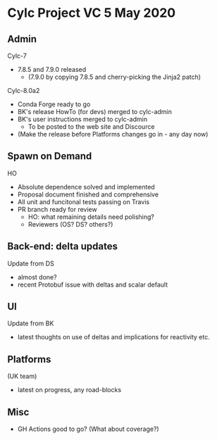 # Cylc Project VC 5 May 2020

## Admin

Cylc-7
- 7.8.5 and 7.9.0 released
  - (7.9.0 by copying 7.8.5 and cherry-picking the Jinja2 patch)

Cylc-8.0a2
- Conda Forge ready to go
- BK's release HowTo (for devs) merged to cylc-admin
- BK's user instructions merged to cylc-admin
  - To be posted to the web site and Discource 
- (Make the release before Platforms changes go in - any day now)

## Spawn on Demand

HO
- Absolute dependence solved and implemented
- Proposal document finished and comprehensive
- All unit and funcitonal tests passing on Travis
- PR branch ready for review
   - HO: what remaining details need polishing?
   - Reviewers (OS? DS? others?)

## Back-end: delta updates

Update from DS 

- almost done?
- recent Protobuf issue with deltas and scalar default

## UI

Update from BK

- latest thoughts on use of deltas and implications for reactivity etc.

## Platforms

(UK team)
- latest on progress, any road-blocks

## Misc

- GH Actions good to go? (What about coverage?)

